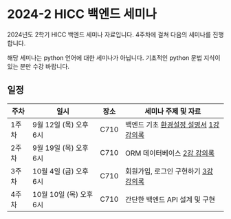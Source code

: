 # 2024-2 HICC 백엔드 세미나

2024년도 2학기 HICC 백엔드 세미나 자료입니다. 4주차에 걸쳐 다음의 세미나를 진행합니다.

해당 세미나는 python 언어에 대한 세미나가 아닙니다. 기초적인 python 문법 지식이 있는 분만 수강 바랍니다.

## 일정

| 주차  | 일시                   | 장소 | 세미나 주제 및 자료                                                        |
| ----- | ---------------------- | ---- | ------------------------------------------------------------------ |
| 1주차 | 9월 12일 (목) 오후 6시 | C710 | 백엔드 기초 [환경설정 설명서](https://github.com/hyeonhakjang/HICC_2024-2_Backend_Seminar/blob/main/%EC%9E%A5%EA%B3%A0%20%EA%B8%B0%EB%B3%B8%20%ED%99%98%EA%B2%BD%20%EC%84%A4%EC%A0%95.pdf) [1강 강의록](https://github.com/hyeonhakjang/HICC_2024-2_Backend_Seminar/blob/main/1%EA%B0%95%20%EB%B0%B1%EC%97%94%EB%93%9C%20%EA%B8%B0%EC%B4%88.pdf) |
| 2주차 | 9월 19일 (목) 오후 6시 | C710 | ORM 데이터베이스 [2강 강의록](https://github.com/hyeonhakjang/HICC_2024-2_Backend_Seminar/blob/main/2%EA%B0%95%2C%20ORM%20%EB%8D%B0%EC%9D%B4%ED%84%B0%EB%B2%A0%EC%9D%B4%EC%8A%A4.pdf)                                           |
| 3주차 | 10월 4일 (금) 오후 6시 | C710 | 회원가입, 로그인 구현하기 [3강 강의록](https://github.com/hyeonhakjang/HICC_2024-2_Backend_Seminar/blob/main/3%EA%B0%95%2C%20%ED%9A%8C%EC%9B%90%EA%B0%80%EC%9E%85%20%EB%A1%9C%EA%B7%B8%EC%9D%B8%20%EA%B5%AC%ED%98%84.pdf)                                                |
| 4주차 | 10월 10일 (목) 오후 6시 | C710 | 간단한 백엔드 API 설계 및 구현                                           |

